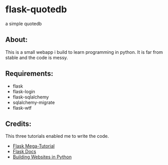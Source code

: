 flask-quotedb
=============

a simple quotedb

## About:
This is a small webapp i build to learn programming in python. It is far
from stable and the code is messy.

## Requirements:
* flask
* flask-login
* flask-sqlalchemy
* sqlalchemy-migrate
* flask-wtf

## Credits:

This three tutorials enabled me to write the code.

* [Flask Mega-Tutorial](http://blog.miguelgrinberg.com/post/the-flask-mega-tutorial-part-i-hello-world)
* [Flask Docs](http://flask.pocoo.org/docs/)
* [Building Websites in Python](http://maximebf.com/blog/2012/10/building-websites-in-python-with-flask/#.UKO6adGYrRY)
